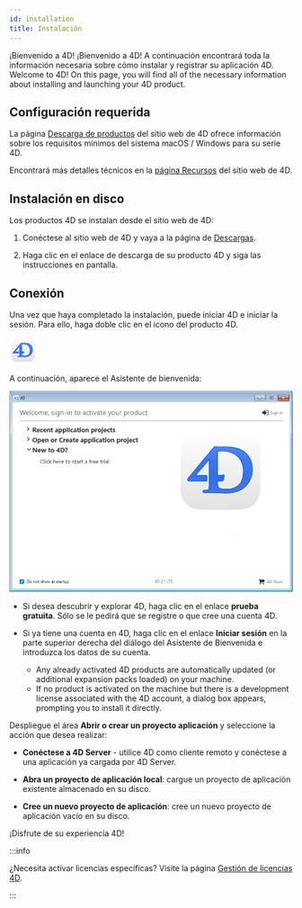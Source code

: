 ```yaml
---
id: installation
title: Instalación
---
```


¡Bienvenido a 4D! ¡Bienvenido a 4D! A continuación encontrará toda la información necesaria sobre cómo instalar y registrar su aplicación 4D. Welcome to 4D! On this page, you will find all of the necessary information about installing and launching your 4D product.

## Configuración requerida

La página [Descarga de productos](https://us.4d.com/product-download) del sitio web de 4D ofrece información sobre los requisitos mínimos del sistema macOS / Windows para su serie 4D.

Encontrará más detalles técnicos en la [página Recursos](https://us.4d.com/resources/feature-release) del sitio web de 4D.

## Instalación en disco

Los productos 4D se instalan desde el sitio web de 4D:

1. Conéctese al sitio web de 4D y vaya a la página de [Descargas](https://us.4d.com/product-download).

2. Haga clic en el enlace de descarga de su producto 4D y siga las instrucciones en pantalla.

## Conexión

Una vez que haya completado la instalación, puede iniciar 4D e iniciar la sesión. Para ello, haga doble clic en el icono del producto 4D.

![](../assets/en/getStart/logo4d.png)

A continuación, aparece el Asistente de bienvenida:

![](../assets/en/getStart/welcome2.png)

- Si desea descubrir y explorar 4D, haga clic en el enlace **prueba gratuita**. Sólo se le pedirá que se registre o que cree una cuenta 4D.

- Si ya tiene una cuenta en 4D, haga clic en el enlace **Iniciar sesión** en la parte superior derecha del diálogo del Asistente de Bienvenida e introduzca los datos de su cuenta.
  - Any already activated 4D products are automatically updated (or additional expansion packs loaded) on your machine.
  - If no product is activated on the machine but there is a development license associated with the 4D account, a dialog box appears, prompting you to install it directly.

Despliegue el área **Abrir o crear un proyecto aplicación** y seleccione la acción que desea realizar:

- **Conéctese a 4D Server** - utilice 4D como cliente remoto y conéctese a una aplicación ya cargada por 4D Server.

- **Abra un proyecto de aplicación local**: cargue un proyecto de aplicación existente almacenado en su disco.

- **Cree un nuevo proyecto de aplicación**: cree un nuevo proyecto de aplicación vacío en su disco.

¡Disfrute de su experiencia 4D!

:::info

¿Necesita activar licencias específicas? Visite la página [Gestión de licencias 4D](../Admin/licenses.md).

:::